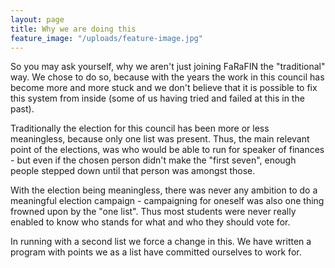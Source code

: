 ```yaml
---
layout: page
title: Why we are doing this
feature_image: "/uploads/feature-image.jpg"
---
```


So you may ask yourself, why we aren't just joining FaRaFIN the "traditional" way. We chose to do so, because with the years the work in this council has become more and more stuck and we don't believe that it is possible to fix this system from inside (some of us having tried and failed at this in the past).

Traditionally the election for this council has been more or less meaningless, because only one list was present. Thus, the main relevant point of the elections, was who would be able to run for speaker of finances - but even if the chosen person didn't make the "first seven", enough people stepped down until that person was amongst those.

With the election being meaningless, there was never any ambition to do a meaningful election campaign - campaigning for oneself was also one thing frowned upon by the "one list". Thus most students were never really enabled to know who stands for what and who they should vote for.

In running with a second list we force a change in this. We have written a program with points we as a list have committed ourselves to work for.

